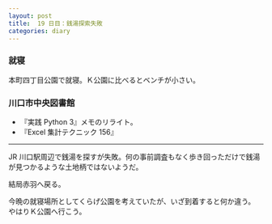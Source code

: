 ```yaml
---
layout: post
title:  19 日目：銭湯探索失敗
categories: diary
---
```


### 就寝

本町四丁目公園で就寝。Ｋ公園に比べるとベンチが小さい。

### 川口市中央図書館

* 『実践 Python 3』メモのリライト。
* 『Excel 集計テクニック 156』

---

JR 川口駅周辺で銭湯を探すが失敗。何の事前調査もなく歩き回っただけで銭湯が見つかるような土地柄ではないようだ。

結局赤羽へ戻る。

今晩の就寝場所としてくらげ公園を考えていたが、いざ到着すると何か違う。
やはりＫ公園へ行こう。
